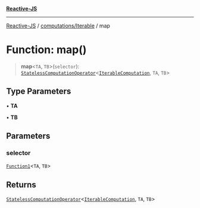 [**Reactive-JS**](../../../README.md)

***

[Reactive-JS](../../../README.md) / [computations/Iterable](../README.md) / map

# Function: map()

> **map**\<`TA`, `TB`\>(`selector`): [`StatelessComputationOperator`](../../type-aliases/StatelessComputationOperator.md)\<[`IterableComputation`](../interfaces/IterableComputation.md), `TA`, `TB`\>

## Type Parameters

• **TA**

• **TB**

## Parameters

### selector

[`Function1`](../../../functions/type-aliases/Function1.md)\<`TA`, `TB`\>

## Returns

[`StatelessComputationOperator`](../../type-aliases/StatelessComputationOperator.md)\<[`IterableComputation`](../interfaces/IterableComputation.md), `TA`, `TB`\>
